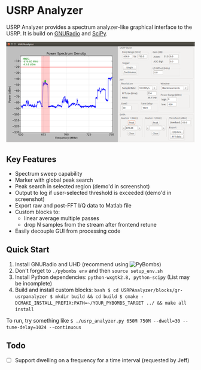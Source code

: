 USRP Analyzer
=============

USRP Analyzer provides a spectrum analyzer-like graphical interface to
the USRP. It is build on
[GNURadio](http://gnuradio.org/redmine/projects/gnuradio/wiki) and
[SciPy](http://www.scipy.org/).

![USRP Analyzer screenshot](extras/usrp_analyzer_scrnshot.png)

Key Features
------------

* Spectrum sweep capability
* Marker with global peak search
* Peak search in selected region (demo'd in screenshot)
* Output to log if user-selected threshold is exceeded (demo'd in screenshot)
* Export raw and post-FFT I/Q data to Matlab file
* Custom blocks to:
  * linear average multiple passes
  * drop N samples from the stream after frontend retune
* Easily decouple GUI from processing code

Quick Start
-----------
1. Install GNURadio and UHD (recommend using ![PyBombs](https://github.com/pybombs/pybombs))
2. Don't forget to `./pybombs env` and then `source setup_env.sh`
3. Install Python dependencies: `python-wxgtk2.8, python-scipy` (List may be incomplete)
4. Build and install custom blocks: ```bash
  $ cd USRPAnalyzer/blocks/gr-usrpanalyzer
  $ mkdir build && cd build
  $ cmake -DCMAKE_INSTALL_PREFIX:PATH=~/YOUR_PYBOMBS_TARGET ../ && make all install```


To run, try something like `$ ./usrp_analyzer.py 650M 750M --dwell=30 --tune-delay=1024 --continuous`

Todo
----
 - [ ] Support dwelling on a frequency for a time interval (requested by Jeff)
